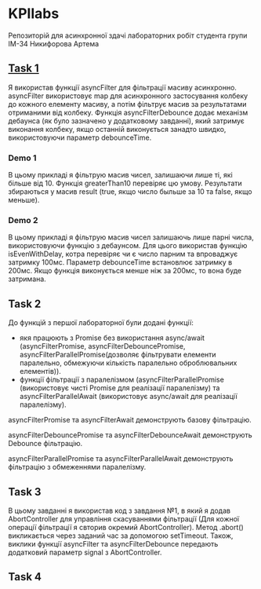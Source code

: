 # KPIlabs
Репозиторій для асинхронної здачі лабораторних робіт студента групи ІМ-34 Никифорова Артема

## [Task 1](https://github.com/dufedanceq/KPIlabs/blob/main/lab1.js)
Я використав функції asyncFilter для фільтрації масиву асинхронно. asyncFilter використовує map для асинхронного застосування колбеку до кожного елементу масиву, а потім фільтрує масив за результатами отриманими від колбеку. Функція asyncFilterDebounce додає механізм дебаунса (як було зазначено у додатковому завданні), який затримує виконання колбеку, якщо останній виконується занадто швидко, використовуючи параметр debounceTime.

### Demo 1
В цьому прикладі я фільтрую масив чисел, залишаючи лише ті, які більше від 10. Функція greaterThan10 перевіряє цю умову. Результати збираються у масив result (true, якщо число быльше за 10 та false, якщо меньше).

### Demo 2
В цьому прикладі я фільтрую масив чисел залишаючь лише парні числа, використовуючи функцію з дебаунсом. Для цього використав функцію isEvenWithDelay, котра перевіряє чи є число парним та впроваджує затримку 100мс. Параметр debounceTime встановлює затримку в 200мс. Якщо функція виконується менше ніж за 200мс, то вона буде затримана.

## Task 2
До функцій з першої лабораторної були додані функції:
- якя працюють з Promise без використання async/await (asyncFilterPromise, asyncFilterDebouncePromise, asyncFilterParallelPromise(дозволяє фільтрувати елементи паралельно, обмежуючи кількість паралельно оброблювальних елементів)).
- функції фільтрації з паралелізмом (asyncFilterParallelPromise (використовує чисті Promise для реалізації паралелізму) та asyncFilterParallelAwait (використовує async/await для реалізації паралелізму).

  
asyncFilterPromise та asyncFilterAwait демонструють базову фільтрацію.

asyncFilterDebouncePromise та asyncFilterDebounceAwait демонструють Debounce фільтрацію.

asyncFilterParallelPromise та asyncFilterParallelAwait демонструють фільтрацію з обмеженнями паралелізму.

## Task 3
В цьому завданні я використав код з завдання №1, в який я додав AbortController для управління скасуваннями фільтрації (Для кожної операції фільтрації я свторив окремий AbortController). Метод .abort() викликається через заданий час за допомогою setTimeout. Також, виклики функції asyncFilter та asyncFilterDebounce передають додатковий параметр signal з AbortController.

## Task 4
